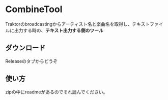 # CombineTool
Traktorのbroadcastingからアーティスト名と楽曲名を取得し、テキストファイルに出力する時の、**テキスト出力する側のツール**

## ダウンロード
Releaseのタブからどうぞ

## 使い方
zipの中にreadmeがあるのでそれ読んでください。

